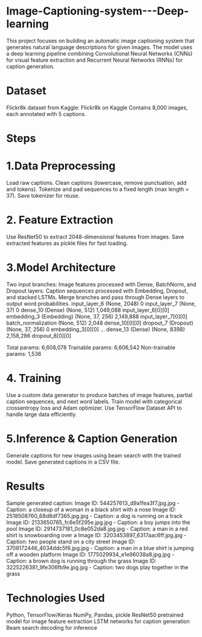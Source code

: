 # Image-Captioning-system---Deep-learning
This project focuses on building an automatic image captioning system that generates natural language descriptions for given images. The model uses a deep learning pipeline combining Convolutional Neural Networks (CNNs) for visual feature extraction and Recurrent Neural Networks (RNNs) for caption generation.

# Dataset
Flickr8k dataset from Kaggle: Flickr8k on Kaggle
Contains 8,000 images, each annotated with 5 captions.

# Steps
# 1.Data Preprocessing
Load raw captions.
Clean captions (lowercase, remove punctuation, add <start> and <end> tokens).
Tokenize and pad sequences to a fixed length (max length = 37).
Save tokenizer for reuse.

# 2. Feature Extraction
Use ResNet50 to extract 2048-dimensional features from images.
Save extracted features as pickle files for fast loading.

# 3.Model Architecture
Two input branches:
Image features processed with Dense, BatchNorm, and Dropout layers.
Caption sequences processed with Embedding, Dropout, and stacked LSTMs.
Merge branches and pass through Dense layers to output word probabilities.
input_layer_6 (None, 2048) 0
input_layer_7 (None, 37) 0
dense_10 (Dense) (None, 512) 1,049,088 input_layer_6[0][0] embedding_3 (Embedding) (None, 37, 256) 2,149,888 input_layer_7[0][0] batch_normalization (None, 512) 2,048 dense_10[0][0] dropout_7 (Dropout) (None, 37, 256) 0 embedding_3[0][0] ... dense_13 (Dense) (None, 8398) 2,158,286 dropout_8[0][0]

Total params: 6,608,078 Trainable params: 6,606,542 Non-trainable params: 1,536

# 4. Training
Use a custom data generator to produce batches of image features, partial caption sequences, and next word labels.
Train model with categorical crossentropy loss and Adam optimizer.
Use TensorFlow Dataset API to handle large data efficiently.

# 5.Inference & Caption Generation
Generate captions for new images using beam search with the trained model.
Save generated captions in a CSV file.

# Results
Sample generated caption:
Image ID: 544257613_d9a1fea3f7.jpg.jpg - Caption: a closeup of a woman in a black shirt with a nose
Image ID: 2518508760_68d8df7365.jpg.jpg - Caption: a dog is running on a track
Image ID: 2133650765_fc6e5f295e.jpg.jpg - Caption: a boy jumps into the pool
Image ID: 2914737181_0c8e052da8.jpg.jpg - Caption: a man in a red shirt is snowboarding over a
Image ID: 3203453897_6317aac6ff.jpg.jpg - Caption: two people stand on a city street
Image ID: 3708172446_4034ddc5f6.jpg.jpg - Caption: a man in a blue shirt is jumping off a wooden platform
Image ID: 1775029934_e1e96038a8.jpg.jpg - Caption: a brown dog is running through the grass
Image ID: 3225226381_9fe306fb9e.jpg.jpg - Caption: two dogs play together in the grass

# Technologies Used
Python, TensorFlow/Keras
NumPy, Pandas, pickle
ResNet50 pretrained model for image feature extraction
LSTM networks for caption generation
Beam search decoding for inference

